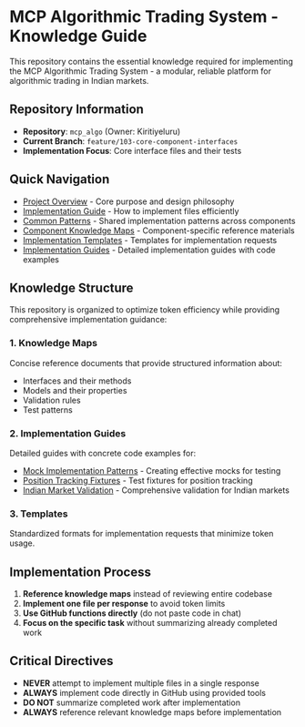 # MCP Algorithmic Trading System - Knowledge Guide

This repository contains the essential knowledge required for implementing the MCP Algorithmic Trading System - a modular, reliable platform for algorithmic trading in Indian markets.

## Repository Information
- **Repository**: `mcp_algo` (Owner: Kiritiyeluru)
- **Current Branch**: `feature/103-core-component-interfaces`
- **Implementation Focus**: Core interface files and their tests

## Quick Navigation

- [Project Overview](project_overview.md) - Core purpose and design philosophy
- [Implementation Guide](implementation_guide.md) - How to implement files efficiently
- [Common Patterns](common_patterns.md) - Shared implementation patterns across components
- [Component Knowledge Maps](components/) - Component-specific reference materials
- [Implementation Templates](templates/) - Templates for implementation requests
- [Implementation Guides](implementation_guides/) - Detailed implementation guides with code examples

## Knowledge Structure

This repository is organized to optimize token efficiency while providing comprehensive implementation guidance:

### 1. Knowledge Maps
Concise reference documents that provide structured information about:
- Interfaces and their methods
- Models and their properties
- Validation rules
- Test patterns

### 2. Implementation Guides
Detailed guides with concrete code examples for:
- [Mock Implementation Patterns](implementation_guides/mock_implementation_patterns.md) - Creating effective mocks for testing
- [Position Tracking Fixtures](implementation_guides/position_tracking_fixtures.md) - Test fixtures for position tracking
- [Indian Market Validation](implementation_guides/indian_market_validation_part1.md) - Comprehensive validation for Indian markets

### 3. Templates
Standardized formats for implementation requests that minimize token usage.

## Implementation Process

1. **Reference knowledge maps** instead of reviewing entire codebase
2. **Implement one file per response** to avoid token limits
3. **Use GitHub functions directly** (do not paste code in chat)
4. **Focus on the specific task** without summarizing already completed work

## Critical Directives

- **NEVER** attempt to implement multiple files in a single response
- **ALWAYS** implement code directly in GitHub using provided tools
- **DO NOT** summarize completed work after implementation
- **ALWAYS** reference relevant knowledge maps before implementation

